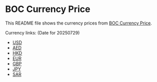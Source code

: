 # BOC Currency Price

This README file shows the currency prices from [BOC Currency Price](https://www.boc.cn/sourcedb/whpj/).

Currency links: (Date for 20250729)

- [USD](https://bocurrencyprice.techina.science/BOC_CURRENCY_PRICE/USD/20250729.json)
- [AED](https://bocurrencyprice.techina.science/BOC_CURRENCY_PRICE/AED/20250729.json)
- [HKD](https://bocurrencyprice.techina.science/BOC_CURRENCY_PRICE/HKD/20250729.json)
- [EUR](https://bocurrencyprice.techina.science/BOC_CURRENCY_PRICE/EUR/20250729.json)
- [GBP](https://bocurrencyprice.techina.science/BOC_CURRENCY_PRICE/GBP/20250729.json)
- [JPY](https://bocurrencyprice.techina.science/BOC_CURRENCY_PRICE/JPY/20250729.json)
- [SAR](https://bocurrencyprice.techina.science/BOC_CURRENCY_PRICE/SAR/20250729.json)
